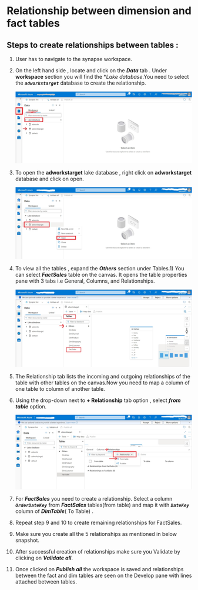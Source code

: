 # Relationship between dimension and fact tables

## Steps to create relationships between tables :

1) User has to navigate to the synapse workspace.

1) On the left hand side , locate and click on the **_Data_** tab . Under **workspace** section you will find the **Lake database*.You need to select the **_``adworkstarget``_** database to create the relationship.
 
    ![data_tab](./assets/10-Data_tab.jpg "data tab")

1) To open the **adworkstarget** lake database , right click on **adworkstarget** database and click on open.
    
     ![lake_db](./assets/10-open_lakedb.jpg "datalake")

1) To view all the tables , expand the **_Others_** section under Tables.1) You can select **_FactSales_** table on the canvas. It opens the table properties pane with    3 tabs i.e General, Columns, and Relationships.
   
     ![factsales](./assets/10-tables_Factsales.jpg "factsales")

1) The Relationship tab lists the incoming and outgoing relationships of the table with other tables on the canvas.Now you need to map a column of one table to column    of another table.

1) Using the drop-down next to **+ Relationship** tab option , select **_from table_** option.
 
     ![relationships](./assets/10-relationship_tab.jpg "relationships")

1) For **_FactSales_** you need to create a relationship. Select a column **_``OrderDateKey``_** from **_FactSales_** tables(from table) and map it with **_``DateKey``_** column of **_DimTable_**( To Table) .

1) Repeat step 9 and 10 to create remaining relationships for FactSales.

1) Make sure you create all the 5 relationships as mentioned in below snapshot. 

1) After successful creation of relationships make sure you Validate by clicking on **_Validate all_**.

1) Once clicked on **_Publish all_** the workspace is saved and relationships between the fact and dim tables are seen on the Develop pane with lines attached between tables.
 
